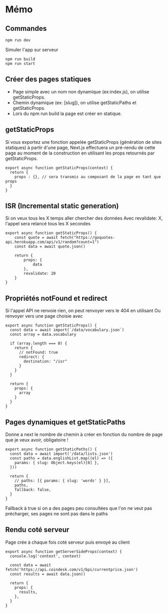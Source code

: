 # Mémo
## Commandes
```
npm run dev
```
Simuler l'app sur serveur
```
npm run build
npm run start
```

## Créer des pages statiques
* Page simple avec un nom non dynamique (ex:index.js), on utilise getStaticProps.
* Chemin dynamique (ex: [slug]), on utilise getStaticPaths et getStaticProps.
* Lors du npm run build la page est créer en statique.

## getStaticProps
Si vous exportez une fonction appelée getStaticProps (génération de sites statiques) à partir d'une page, Next.js effectuera un pré-rendu de cette page au moment de la construction en utilisant les props retournés par getStaticProps.
```
export async function getStaticProps(context) {
  return {
    props : {}, // sera transmis au composant de la page en tant que props
  }
}
```

## ISR (Incremental static generation)
Si on veux tous les X temps aller chercher des données
Avec revalidate: X, l'appel sera relancé tous les X secondes
```
export async function getStaticProps() {
    const quote = await fetch("https://goquotes-api.herokuapp.com/api/v1/random?count=1")
    const data = await quote.json()

    return {
        props: {
            data
        },
        revalidate: 20
    }
}
```

## Propriétés notFound et redirect
Si l'appel API ne renvoie rien, on peut renvoyer vers le 404 en utilisant 
Ou renvoyer vers une page choisie avec
```
export async function getStaticProps() {
  const data = await import(`/data/vocabulary.json`)
  const array = data.vocabulary

  if (array.length === 0) {
    return {
      // notFound: true
      redirect: {
        destination: "/isr"
      }
    }
  }

  return {
    props: {
      array
    }
  }
}
```

## Pages dynamiques et getStaticPaths
Donne a next le nombre de chemin à créer en fonction du nombre de page que je veux avoir, obligatoire !
```
export async function getStaticPaths() {
  const data = await import('/data/lists.json')
  const paths = data.englishList.map((el) => ({
    params: { slug: Object.keys(el)[0] },
  }))

  return {
    // paths: [{ params: { slug: 'words' } }],
    paths,
    fallback: false,
  }
}
```
Fallback à true si on a des pages peu consultées que l'on ne veut pas précharger, ses pages ne sont pas dans le paths

## Rendu coté serveur
Page crée à chaque fois coté serveur puis envoyé au client
```
export async function getServerSideProps(context) {
  console.log('context', context)

  const data = await fetch('https://api.coindesk.com/v1/bpi/currentprice.json')
  const results = await data.json()

  return {
    props: {
      results,
    },
  }
}
```
